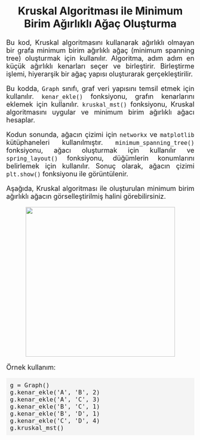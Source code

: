 <h2 style="text-align:center; font-size:28px;">Kruskal Algoritması ile Minimum Birim Ağırlıklı Ağaç Oluşturma</h2>
<p style="text-align:justify; font-size:18px;">
Bu kod, Kruskal algoritmasını kullanarak ağırlıklı olmayan bir grafa minimum birim ağırlıklı ağaç (minimum spanning tree) oluşturmak için kullanılır. Algoritma, adım adım en küçük ağırlıklı kenarları seçer ve birleştirir. Birleştirme işlemi, hiyerarşik bir ağaç yapısı oluşturarak gerçekleştirilir.
</p>
<p style="text-align:justify; font-size:18px;">
Bu kodda, <code>Graph</code> sınıfı, graf veri yapısını temsil etmek için kullanılır. <code>kenar_ekle()</code> fonksiyonu, grafın kenarlarını eklemek için kullanılır. <code>kruskal_mst()</code> fonksiyonu, Kruskal algoritmasını uygular ve minimum birim ağırlıklı ağacı hesaplar.
</p>
<p style="text-align:justify; font-size:18px;">
Kodun sonunda, ağacın çizimi için <code>networkx</code> ve <code>matplotlib</code> kütüphaneleri kullanılmıştır. <code>minimum_spanning_tree()</code> fonksiyonu, ağacı oluşturmak için kullanılır ve <code>spring_layout()</code> fonksiyonu, düğümlerin konumlarını belirlemek için kullanılır. Sonuç olarak, ağacın çizimi <code>plt.show()</code> fonksiyonu ile görüntülenir.
</p>
<p style="text-align:justify; font-size:18px;">
Aşağıda, Kruskal algoritması ile oluşturulan minimum birim ağırlıklı ağacın görselleştirilmiş halini görebilirsiniz.
</p>
<div style="text-align:center">
<img src="https://user-images.githubusercontent.com/72278651/227801082-a599749c-3461-42fd-b6ab-9cf8f86bd3a5.png" width="400" />
</div>
<p style="text-align:justify; font-size:18px;">
Örnek kullanım:
</p>
<pre style="background-color:#f4f4f4; font-size:16px; padding:10px">
g = Graph()
g.kenar_ekle('A', 'B', 2)
g.kenar_ekle('A', 'C', 3)
g.kenar_ekle('B', 'C', 1)
g.kenar_ekle('B', 'D', 1)
g.kenar_ekle('C', 'D', 4)
g.kruskal_mst()
</pre>


